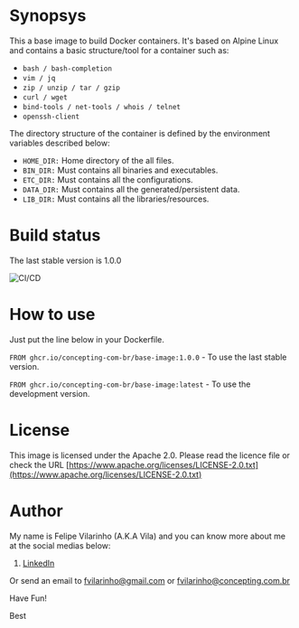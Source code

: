Synopsys
========

This a base image to build Docker containers.
It's based on Alpine Linux and contains a basic structure/tool for a container such as:

- `bash / bash-completion`
- `vim / jq`
- `zip / unzip / tar / gzip`
- `curl / wget`
- `bind-tools / net-tools / whois / telnet`
- `openssh-client`


The directory structure of the container is defined by the environment variables described below:

- `HOME_DIR:` Home directory of the all files.
- `BIN_DIR:` Must contains all binaries and executables.
- `ETC_DIR:` Must contains all the configurations.
- `DATA_DIR:` Must contains all the generated/persistent data.
- `LIB_DIR:` Must contains all the libraries/resources.


Build status
============

The last stable version is 1.0.0

![CI/CD](https://github.com/concepting-com-br/base-image/workflows/CI/CD/badge.svg)


How to use
==========

Just put the line below in your Dockerfile.

`FROM ghcr.io/concepting-com-br/base-image:1.0.0` - To use the last stable version.

`FROM ghcr.io/concepting-com-br/base-image:latest` - To use the development version.


License
=======

This image is licensed under the Apache 2.0. Please read the licence file or check the URL [https://www.apache.org/licenses/LICENSE-2.0.txt](https://www.apache.org/licenses/LICENSE-2.0.txt)


Author
======

My name is Felipe Vilarinho (A.K.A Vila) and you can know more about me at the social medias below:

1. [LinkedIn](https://br.linkedin.com/in/fvilarinho)

Or send an email to fvilarinho@gmail.com or fvilarinho@concepting.com.br

Have Fun!

Best
